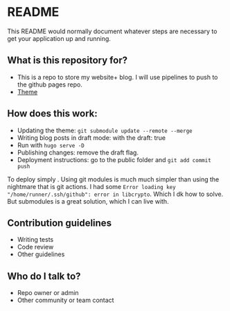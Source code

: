 # README

This README would normally document whatever steps are necessary to get your application up and running.

## What is this repository for?

* This is a repo to store my website+ blog. I will use pipelines to push to the github pages repo.
* [Theme](https://adityatelange.github.io/hugo-PaperMod/posts/papermod/papermod-installation/)

## How does this work:

* Updating the theme: `git submodule update --remote --merge`
* Writing blog posts in draft mode: with the draft: true
* Run with `hugo serve -D`
* Publishing changes: remove the draft flag.
* Deployment instructions: go to the public folder and `git add commit push`

To deploy simply . Using git
modules is much much simpler than using the nightmare that is git actions. I had
some `Error loading key "/home/runner/.ssh/github": error in libcrypto`. Which I
dk how to solve. But submodules is a great solution, which I can live with.

## Contribution guidelines ###

* Writing tests
* Code review
* Other guidelines

## Who do I talk to? ###

* Repo owner or admin
* Other community or team contact
